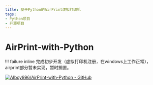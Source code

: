 ```yaml
---
title: 基于Python的AirPrint虚拟打印机
tags:
- Python项目
- 开源项目
---
```


# AirPrint-with-Python

!!! failure inline
    完成初步开发（虚拟打印机注册，在windows上工作正常），airprint部分暂未实现，暂时搁置。

[![AIboy996/AirPrint-with-Python - GitHub](https://gh-card.dev/repos/AIboy996/AirPrint-with-Python.svg?fullname=)](https://github.com/AIboy996/AirPrint-with-Python)